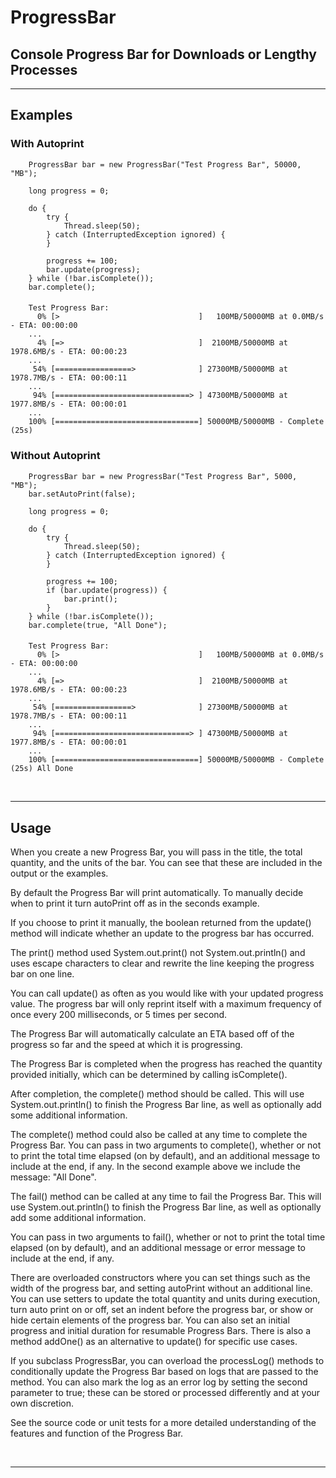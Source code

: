 # ProgressBar

## Console Progress Bar for Downloads or Lengthy Processes

***

## Examples

### With Autoprint

        ProgressBar bar = new ProgressBar("Test Progress Bar", 50000, "MB");

        long progress = 0;
        
        do {
            try {
                Thread.sleep(50);
            } catch (InterruptedException ignored) {
            }
            
            progress += 100;
            bar.update(progress);
        } while (!bar.isComplete());
        bar.complete();

####

        Test Progress Bar: 
          0% [>                               ]   100MB/50000MB at 0.0MB/s - ETA: 00:00:00  
        ...
          4% [=>                              ]  2100MB/50000MB at 1978.6MB/s - ETA: 00:00:23  
        ...
         54% [=================>              ] 27300MB/50000MB at 1978.7MB/s - ETA: 00:00:11  
        ...
         94% [==============================> ] 47300MB/50000MB at 1977.8MB/s - ETA: 00:00:01  
        ...
        100% [================================] 50000MB/50000MB - Complete (25s) 

### Without Autoprint

        ProgressBar bar = new ProgressBar("Test Progress Bar", 5000, "MB");
        bar.setAutoPrint(false);

        long progress = 0;
        
        do {
            try {
                Thread.sleep(50);
            } catch (InterruptedException ignored) {
            }
            
            progress += 100;
            if (bar.update(progress)) {
                bar.print();
            }
        } while (!bar.isComplete());
        bar.complete(true, "All Done");

####

        Test Progress Bar: 
          0% [>                               ]   100MB/50000MB at 0.0MB/s - ETA: 00:00:00  
        ...
          4% [=>                              ]  2100MB/50000MB at 1978.6MB/s - ETA: 00:00:23  
        ...
         54% [=================>              ] 27300MB/50000MB at 1978.7MB/s - ETA: 00:00:11  
        ...
         94% [==============================> ] 47300MB/50000MB at 1977.8MB/s - ETA: 00:00:01  
        ...
        100% [================================] 50000MB/50000MB - Complete (25s) All Done

 
***

## Usage

When you create a new Progress Bar, you will pass in the title, the total quantity, and the units of the bar. You can see that these are included in the output or the examples.

By default the Progress Bar will print automatically. To manually decide when to print it turn autoPrint off as in the seconds example.

If you choose to print it manually, the boolean returned from the update() method will indicate whether an update to the progress bar has occurred.

The print() method used System.out.print() not System.out.println() and uses escape characters to clear and rewrite the line keeping the progress bar on one line.

You can call update() as often as you would like with your updated progress value. The progress bar will only reprint itself with a maximum frequency of once every 200 milliseconds, or 5 times per second.

The Progress Bar will automatically calculate an ETA based off of the progress so far and the speed at which it is progressing.

The Progress Bar is completed when the progress has reached the quantity provided initially, which can be determined by calling isComplete().

After completion, the complete() method should be called. This will use System.out.println() to finish the Progress Bar line, as well as optionally add some additional information.

The complete() method could also be called at any time to complete the Progress Bar. You can pass in two arguments to complete(), whether or not to print the total time elapsed (on by default), and an additional message to include at the end, if any. In the second example above we include the message: "All Done".

The fail() method can be called at any time to fail the Progress Bar. This will use System.out.println() to finish the Progress Bar line, as well as optionally add some additional information.

You can pass in two arguments to fail(), whether or not to print the total time elapsed (on by default), and an additional message or error message to include at the end, if any.

There are overloaded constructors where you can set things such as the width of the progress bar, and setting autoPrint without an additional line. You can use setters to update the total quantity and units during execution, turn auto print on or off, set an indent before the progress bar, or show or hide certain elements of the progress bar. You can also set an initial progress and initial duration for resumable Progress Bars. There is also a method addOne() as an alternative to update() for specific use cases.

If you subclass ProgressBar, you can overload the processLog() methods to conditionally update the Progress Bar based on logs that are passed to the method. You can also mark the log as an error log by setting the second parameter to true; these can be stored or processed differently and at your own discretion. 

See the source code or unit tests for a more detailed understanding of the features and function of the Progress Bar.

 
***
